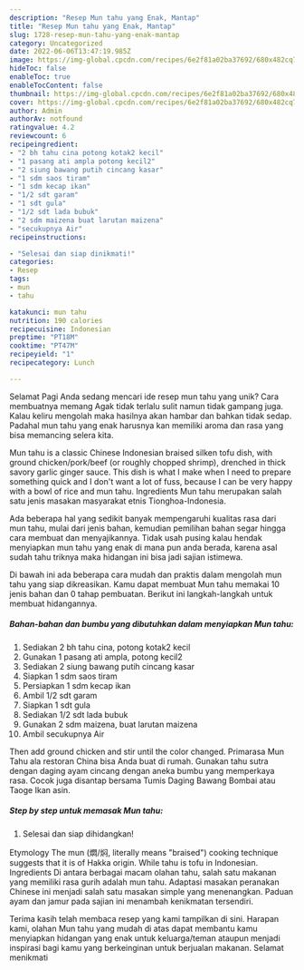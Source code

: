 ```yaml
---
description: "Resep Mun tahu yang Enak, Mantap"
title: "Resep Mun tahu yang Enak, Mantap"
slug: 1728-resep-mun-tahu-yang-enak-mantap
category: Uncategorized
date: 2022-06-06T13:47:19.985Z
image: https://img-global.cpcdn.com/recipes/6e2f81a02ba37692/680x482cq70/mun-tahu-foto-resep-utama.jpg
hideToc: false
enableToc: true
enableTocContent: false
thumbnail: https://img-global.cpcdn.com/recipes/6e2f81a02ba37692/680x482cq70/mun-tahu-foto-resep-utama.jpg
cover: https://img-global.cpcdn.com/recipes/6e2f81a02ba37692/680x482cq70/mun-tahu-foto-resep-utama.jpg
author: Admin
authorAv: notfound
ratingvalue: 4.2
reviewcount: 6
recipeingredient:
- "2 bh tahu cina potong kotak2 kecil"
- "1 pasang ati ampla potong kecil2"
- "2 siung bawang putih cincang kasar"
- "1 sdm saos tiram"
- "1 sdm kecap ikan"
- "1/2 sdt garam"
- "1 sdt gula"
- "1/2 sdt lada bubuk"
- "2 sdm maizena buat larutan maizena"
- "secukupnya Air"
recipeinstructions:

- "Selesai dan siap dinikmati!"
categories:
- Resep
tags:
- mun
- tahu

katakunci: mun tahu 
nutrition: 190 calories
recipecuisine: Indonesian
preptime: "PT18M"
cooktime: "PT47M"
recipeyield: "1"
recipecategory: Lunch

---
```



Selamat Pagi Anda sedang mencari ide resep mun tahu yang unik? Cara membuatnya memang Agak tidak terlalu sulit namun tidak gampang juga. Kalau keliru mengolah maka hasilnya akan hambar dan bahkan tidak sedap. Padahal mun tahu yang enak harusnya kan memiliki aroma dan rasa yang bisa memancing selera kita.


Mun tahu is a classic Chinese Indonesian braised silken tofu dish, with ground chicken/pork/beef (or roughly chopped shrimp), drenched in thick savory garlic ginger sauce. This dish is what I make when I need to prepare something quick and I don&#39;t want a lot of fuss, because I can be very happy with a bowl of rice and mun tahu. Ingredients Mun tahu merupakan salah satu jenis masakan masyarakat etnis Tionghoa-Indonesia.

Ada beberapa hal yang sedikit banyak mempengaruhi kualitas rasa dari mun tahu, mulai dari jenis bahan, kemudian pemilihan bahan segar hingga cara membuat dan menyajikannya. Tidak usah pusing kalau hendak menyiapkan mun tahu yang enak di mana pun anda berada, karena asal sudah tahu triknya maka hidangan ini bisa jadi sajian istimewa.


Di bawah ini ada beberapa cara mudah dan praktis dalam mengolah mun tahu yang siap dikreasikan. Kamu dapat membuat Mun tahu memakai 10 jenis bahan dan 0 tahap pembuatan. Berikut ini langkah-langkah untuk membuat hidangannya.

<!--inarticleads1-->

##### Bahan-bahan dan bumbu yang dibutuhkan dalam menyiapkan Mun tahu:

1. Sediakan 2 bh tahu cina, potong kotak2 kecil
1. Gunakan 1 pasang ati ampla, potong kecil2
1. Sediakan 2 siung bawang putih cincang kasar
1. Siapkan 1 sdm saos tiram
1. Persiapkan 1 sdm kecap ikan
1. Ambil 1/2 sdt garam
1. Siapkan 1 sdt gula
1. Sediakan 1/2 sdt lada bubuk
1. Gunakan 2 sdm maizena, buat larutan maizena
1. Ambil secukupnya Air


Then add ground chicken and stir until the color changed. Primarasa Mun Tahu ala restoran China bisa Anda buat di rumah. Gunakan tahu sutra dengan daging ayam cincang dengan aneka bumbu yang memperkaya rasa. Cocok juga disantap bersama Tumis Daging Bawang Bombai atau Taoge Ikan asin. 

<!--inarticleads2-->

##### Step by step untuk memasak Mun tahu:


1. Selesai dan siap dihidangkan!

Etymology The mun (燜/焖, literally means &#34;braised&#34;) cooking technique suggests that it is of Hakka origin. While tahu is tofu in Indonesian. Ingredients Di antara berbagai macam olahan tahu, salah satu makanan yang memiliki rasa gurih adalah mun tahu. Adaptasi masakan peranakan Chinese ini menjadi salah satu masakan simple yang menenangkan. Paduan ayam dan jamur pada sajian ini menambah kenikmatan tersendiri. 

Terima kasih telah membaca resep yang kami tampilkan di sini. Harapan kami, olahan Mun tahu yang mudah di atas dapat membantu kamu menyiapkan hidangan yang enak untuk keluarga/teman ataupun menjadi inspirasi bagi kamu yang berkeinginan untuk berjualan makanan. Selamat menikmati
